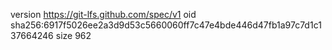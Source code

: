 version https://git-lfs.github.com/spec/v1
oid sha256:6917f5026ee2a3d9d53c5660060ff7c47e4bde446d47fb1a97c7d1c137664246
size 962
